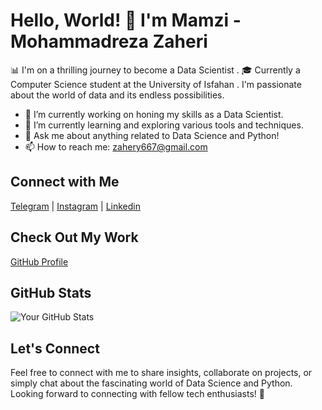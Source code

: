 # Hello, World! 👋 I'm Mamzi - Mohammadreza Zaheri

📊 I'm on a thrilling journey to become a Data Scientist .
🎓 Currently a Computer Science student at the University of Isfahan .
    I'm passionate about the world of data and its endless possibilities.

- 🔭 I’m currently working on honing my skills as a Data Scientist.
- 🌱 I’m currently learning and exploring various tools and techniques.
- 💬 Ask me about anything related to Data Science and Python!
- 📫 How to reach me: zahery667@gmail.com

## Connect with Me

[Telegram](https://t.me/mmd2359) | [Instagram](https://www.instagram.com/mmdreza_zaheri) | [Linkedin](https://www.linkedin.com/in/mohamadreza-zaheri-861400224/)

## Check Out My Work

[GitHub Profile](https://github.com/mmdreza-zaheri)

## GitHub Stats

![Your GitHub Stats](https://github-readme-stats.vercel.app/api?username=mmdreza-zaheri&show_icons=true&theme=dark)

## Let's Connect

Feel free to connect with me to share insights, collaborate on projects, or simply chat about the fascinating world of Data Science and Python. Looking forward to connecting with fellow tech enthusiasts! 🚀


<!---
Mmdreza-zaheri/Mmdreza-zaheri is a ✨ special ✨ repository because its `README.md` (this file) appears on your GitHub profile.
You can click the Preview link to take a look at your changes.
--->
